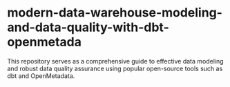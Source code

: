 # modern-data-warehouse-modeling-and-data-quality-with-dbt-openmetada
This repository serves as a comprehensive guide to effective data modeling and robust data quality assurance using popular open-source tools such as dbt and OpenMetadata.

